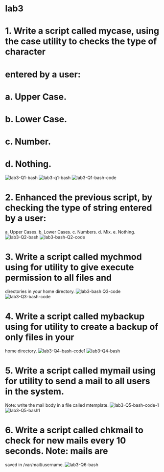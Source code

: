 # lab3
# 1. Write a script called mycase, using the case utility to checks the type of character
# entered by a user:
# a. Upper Case.
# b. Lower Case.
# c. Number.
# d. Nothing.
![lab3-Q1-bash](https://github.com/Monaeid2001/ITI-bash/assets/104376815/d775bcf3-0573-4784-b995-d907ff4fdf3a)
![lab3-q1-bash](https://github.com/Monaeid2001/ITI-bash/assets/104376815/7589832e-a4d3-4c9c-a342-a652dcdec97a)
![lab3-Q1-bash-code](https://github.com/Monaeid2001/ITI-bash/assets/104376815/75ec0e44-4f50-4b38-b4a2-5c05f82bef9f)
# 2. Enhanced the previous script, by checking the type of string entered by a user:
a. Upper Cases.
b. Lower Cases.
c. Numbers.
d. Mix.
e. Nothing.
![lab3-Q2-bash](https://github.com/Monaeid2001/ITI-bash/assets/104376815/4706d824-74aa-4217-8048-638786ee2363)
![lab3-bash-Q2-code](https://github.com/Monaeid2001/ITI-bash/assets/104376815/ec9e3227-0010-4049-8dbb-9256a927f215)
# 3. Write a script called mychmod using for utility to give execute permission to all files and
directories in your home directory.
![lab3-bash Q3-code](https://github.com/Monaeid2001/ITI-bash/assets/104376815/bf71559d-70be-437b-b135-40074175018f)
![lab3-Q3-bash-code](https://github.com/Monaeid2001/ITI-bash/assets/104376815/b7e59261-a386-4979-8f37-80b632bf1d85)
# 4. Write a script called mybackup using for utility to create a backup of only files in your
home directory.
![lab3-Q4-bash-code1](https://github.com/Monaeid2001/ITI-bash/assets/104376815/95dd659c-e092-4e4a-9402-2e54cdcb2b64)
![lab3-Q4-bash](https://github.com/Monaeid2001/ITI-bash/assets/104376815/0198de91-9d68-44cf-a670-3f5612ee0f7b)
# 5. Write a script called mymail using for utility to send a mail to all users in the system.
Note: write the mail body in a file called mtemplate.
![lab3-Q5-bash-code-1](https://github.com/Monaeid2001/ITI-bash/assets/104376815/589a83bb-5aba-4bae-a032-84d5a2afd0a3)
![lab3-Q5-bash1](https://github.com/Monaeid2001/ITI-bash/assets/104376815/1fa0ad02-bad6-4b1f-b470-9d158bc016fa)
# 6. Write a script called chkmail to check for new mails every 10 seconds. Note: mails are
saved in /var/mail/username.
![lab3-Q6-bash](https://github.com/Monaeid2001/ITI-bash/assets/104376815/5155d93e-9897-4fe7-9509-350bfc024fc5)


